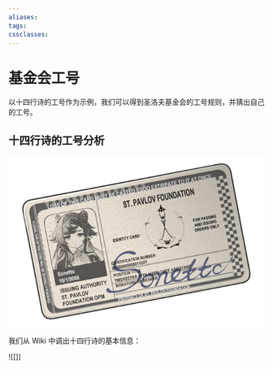```yaml
---
aliases: 
tags: 
cssclasses:
---
```

# 基金会工号

以十四行诗的工号作为示例，我们可以得到圣洛夫基金会的工号规则，并猜出自己的工号。

## 十四行诗的工号分析

![十四行诗的ID卡|500](assets/基金会工号.assets/十四行诗ID卡.png)

我们从 Wiki 中调出十四行诗的基本信息：

![[]]